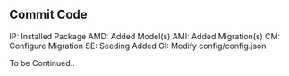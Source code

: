 ## Commit Code
IP: Installed Package
AMD: Added Model(s)
AMI: Added Migration(s)
CM: Configure Migration
SE: Seeding Added
GI: Modify config/config.json

To be Continued..
